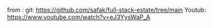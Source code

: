 from : 
      git: https://github.com/safak/full-stack-estate/tree/main
      Youtub: https://www.youtube.com/watch?v=eJ3YysWaP_A
        
